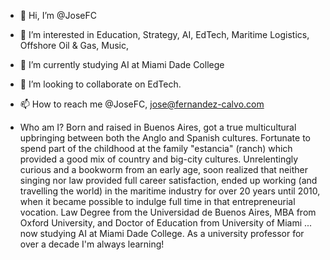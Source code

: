 - 👋 Hi, I’m @JoseFC
- 👀 I’m interested in Education, Strategy, AI, EdTech, Maritime Logistics, Offshore Oil & Gas, Music, 
- 🌱 I’m currently studying AI at Miami Dade College
- 💞️ I’m looking to collaborate on EdTech.
- 📫 How to reach me @JoseFC, jose@fernandez-calvo.com

- Who am I?  Born and raised in Buenos Aires, got a true multicultural upbringing between both the Anglo and Spanish cultures. Fortunate to spend part of the childhood at the family "estancia" (ranch) which provided a good mix of country and big-city cultures. Unrelentingly curious and a bookworm from an early age, soon realized that neither singing nor law provided full career satisfaction, ended up working (and travelling the world) in the maritime industry for over 20 years until 2010, when it became possible to indulge full time in that entrepreneurial vocation. Law Degree from the Universidad de Buenos Aires, MBA from Oxford University, and Doctor of Education from University of Miami ... now studying AI at Miami Dade College. As a university professor for over a decade I'm always learning!



